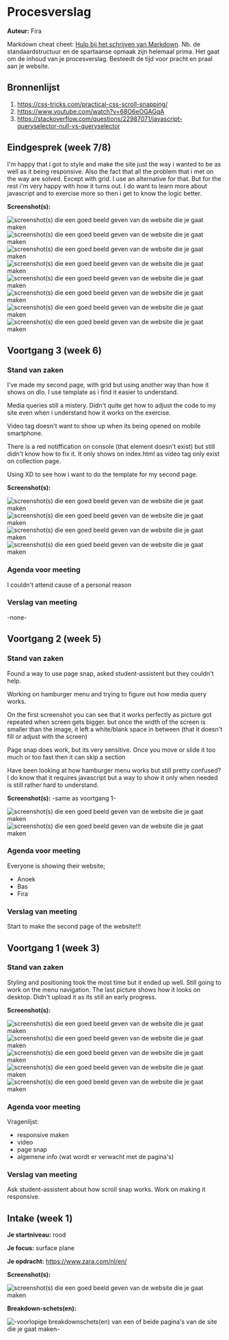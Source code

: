 # Procesverslag
**Auteur:** Fira

Markdown cheat cheet: [Hulp bij het schrijven van Markdown](https://github.com/adam-p/markdown-here/wiki/Markdown-Cheatsheet). Nb. de standaardstructuur en de spartaanse opmaak zijn helemaal prima. Het gaat om de inhoud van je procesverslag. Besteedt de tijd voor pracht en praal aan je website.



## Bronnenlijst
1. https://css-tricks.com/practical-css-scroll-snapping/
2. https://www.youtube.com/watch?v=68O6eOGAGqA
3. https://stackoverflow.com/questions/22987071/javascript-queryselector-null-vs-queryselector



## Eindgesprek (week 7/8)

I'm happy that i got to style and make the site just the way i wanted to be as well as it being responsive. 
Also the fact that all the problem that i met on the way are solved. Except with grid. I use an alternative for that. 
But for the rest i'm very happy with how it turns out.
I do want to learn more about javascript and to exercise more so then i get to know the logic better.

**Screenshot(s):**

 ![screenshot(s) die een goed beeld geven van de website die je gaat maken](images/1.png)
 ![screenshot(s) die een goed beeld geven van de website die je gaat maken](images/2.png)
 ![screenshot(s) die een goed beeld geven van de website die je gaat maken](images/3.png)
 ![screenshot(s) die een goed beeld geven van de website die je gaat maken](images/4.png)
 ![screenshot(s) die een goed beeld geven van de website die je gaat maken](images/5.png)
 ![screenshot(s) die een goed beeld geven van de website die je gaat maken](images/6.png)
 ![screenshot(s) die een goed beeld geven van de website die je gaat maken](images/7.png)
 ![screenshot(s) die een goed beeld geven van de website die je gaat maken](images/8.png)
 
 

## Voortgang 3 (week 6)

 ### Stand van zaken
I've made my second page, with grid but using another way than how it shows on dlo. I use template as i find it easier to understand. 

Media queries still a mistery. Didn't quite get how to adjust the code to my site even when i understand how it works on the exercise.

Video tag doesn't want to show up when its being opened on mobile smartphone.

There is a red notiffication on console (that element doesn't exist) but still didn't know how to fix it. It only shows on index.html as video tag only exist on collection page. 

Using XD to see how i want to do the template for my second page.

 **Screenshot(s):**

 ![screenshot(s) die een goed beeld geven van de website die je gaat maken](images/v3.1.png)
 ![screenshot(s) die een goed beeld geven van de website die je gaat maken](images/v3.2.png)
 ![screenshot(s) die een goed beeld geven van de website die je gaat maken](images/v3.3.png)
 ![screenshot(s) die een goed beeld geven van de website die je gaat maken](images/v3.4.png)

 ### Agenda voor meeting
 I couldn't attend cause of a personal reason

 ### Verslag van meeting

 -none-



 ## Voortgang 2 (week 5)

 ### Stand van zaken

 Found a way to use page snap, asked student-assistent but they couldn't help.
 
 Working on hamburger menu and trying to figure out how media query works.

 On the first screenshot you can see that it works perfectly as picture got repeated when screen gets bigger. but once the width of the screen is smaller than the image, it left a white/blank space in between (that it doesn't fill or adjust with the screen)

 Page snap does work, but its very sensitive. Once you move or slide it too much or too fast then it can skip a section

 Have been looking at how hamburger menu works but still pretty confused? I do know that it requires javascript but a way to show it only when needed is still rather hard to understand.

 **Screenshot(s):**
 -same as voortgang 1-

 ![screenshot(s) die een goed beeld geven van de website die je gaat maken](images/repeat.JPG)
 ![screenshot(s) die een goed beeld geven van de website die je gaat maken](images/unresponsive.JPG)

 ### Agenda voor meeting

 Everyone is showing their website;
 - Anoek
 - Bas
 - Fira

 ### Verslag van meeting

 Start to make the second page of the website!!!



## Voortgang 1 (week 3)

### Stand van zaken

Styling and positioning took the most time but it ended up well. Still going to work on the menu navigation. The last picture shows how it looks on desktop. Didn't upload it as its still an early progress. 

**Screenshot(s):**

![screenshot(s) die een goed beeld geven van de website die je gaat maken](images/screenshot1-site.png)
![screenshot(s) die een goed beeld geven van de website die je gaat maken](images/screenshot2-site.png)
![screenshot(s) die een goed beeld geven van de website die je gaat maken](images/screenshot3-site.png)
![screenshot(s) die een goed beeld geven van de website die je gaat maken](images/screenshot4-site.png)
![screenshot(s) die een goed beeld geven van de website die je gaat maken](images/screenshotext-site.png)

### Agenda voor meeting

Vragenlijst:
- responsive maken
- video
- page snap
- algemene info (wat wordt er verwacht met de pagina's)

### Verslag van meeting

Ask student-assistent about how scroll snap works. Work on making it responsive. 

## Intake (week 1)

**Je startniveau:** rood

**Je focus:** surface plane

**Je opdracht:** https://www.zara.com/nl/en/

**Screenshot(s):**

![screenshot(s) die een goed beeld geven van de website die je gaat maken](images/screenshot-zara.png)

**Breakdown-schets(en):**

![-voorlopige breakdownschets(en) van een of beide pagina's van de site die je gaat maken-](images/schets-zara.png)
